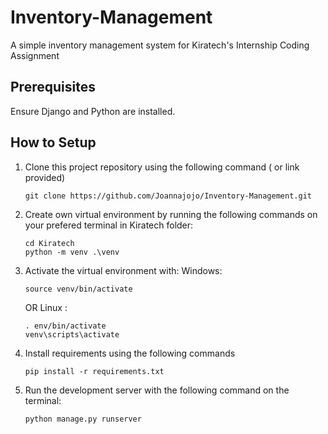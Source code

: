 # Inventory-Management
A simple inventory management system for Kiratech's Internship Coding Assignment

## Prerequisites
Ensure Django and Python are installed. 

## How to Setup

1. Clone this project repository using the following command ( or link provided)
    ``` 
    git clone https://github.com/Joannajojo/Inventory-Management.git 
    ```
  
2. Create own virtual environment by running the following commands on your prefered terminal in Kiratech folder:
    
    ```
    cd Kiratech
    python -m venv .\venv 
    ```

3. Activate the virtual environment with:
    Windows: 
    ```
    source venv/bin/activate
    ```
    OR
    Linux : 
    ```
    . env/bin/activate
    venv\scripts\activate
    ```

4. Install requirements using the following commands
    ```
    pip install -r requirements.txt
    ```

5. Run the development server with the following command on the terminal:
   ``` 
   python manage.py runserver
   ```

